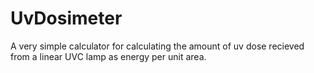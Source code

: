 # UvDosimeter
A very simple calculator for calculating the amount of uv dose recieved from a linear UVC lamp as energy per unit area.
